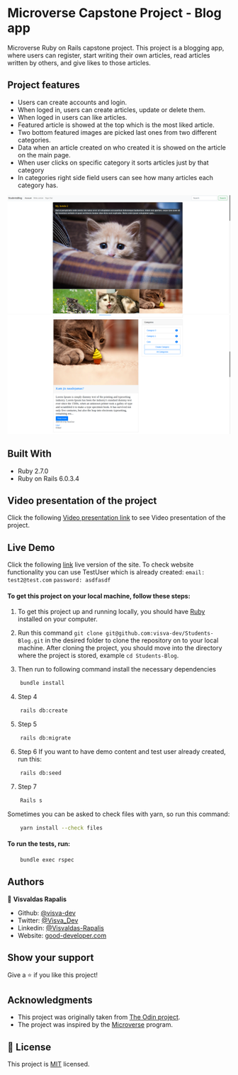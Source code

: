 # Microverse Capstone Project - Blog app
Microverse Ruby on Rails capstone project. This project is a blogging app, where users can register, start writing their own articles, read articles written by others, and give likes to those articles.

## Project features

- Users can create accounts and login.
- When loged in, users can create articles, update or delete them.
- When loged in users can like articles.
- Featured article is showed at the top which is the most liked article.
- Two bottom featured images are picked last ones from two different categories.
- Data when an article created on who created it is showed on the article on the main page.
- When user clicks on specific category it sorts articles just by that category
- In categories right side field users can see how many articles each category has.


![screenshot](./app/assets/images/image1.png)<br>
![screenshot](./app/assets/images/image2.png)<br>

## Built With
- Ruby 2.7.0
- Ruby on Rails 6.0.3.4

## Video presentation of the project

Click the following [Video presentation link](https://www.loom.com/share/a6f4c7ca3b2a4acea1261b766476a7c9) to see Video presentation of the project.

## Live Demo

Click the following [link](https://blogaboutcats.herokuapp.com/) live version of the site.
To check website functionality you can use TestUser which is already created:
`email: test2@test.com`
`password: asdfasdf`

#### To get this project on your local machine, follow these steps:
1. To get this project up and running locally, you should have [Ruby](https://www.ruby-lang.org/en/) installed on your computer.

2. Run this command `git clone git@github.com:visva-dev/Students-Blog.git` in the desired folder to clone the repository on to your local machine.
After cloning the project, you should move into the directory where the project is stored, example `cd Students-Blog`.

3. Then run to following command install the necessary dependencies

```bash
    bundle install
```

4. Step 4

```bash
    rails db:create
```

5. Step 5

```bash
    rails db:migrate
```

6. Step 6 If you want to have demo content and test user already created, run this:

```bash
    rails db:seed 
```

7. Step 7

```bash
    Rails s
```

Sometimes you can be asked to check files with yarn, so run this command:

```bash
    yarn install --check files 
```
#### To run the tests, run:
```bash
    bundle exec rspec
```

## Authors

👤 **Visvaldas Rapalis**

- Github: [@visva-dev](https://github.com/visva-dev)
- Twitter: [@Visva_Dev](https://twitter.com/Visva_Dev)
- Linkedin: [@Visvaldas-Rapalis](https://www.linkedin.com/in/visvaldas-rapalis/)
- Website: [good-developer.com](https://good-developer.com)

## Show your support

Give a ⭐️ if you like this project!

## Acknowledgments

- This project was originally taken from [The Odin project](https://www.theodinproject.com/courses/ruby-on-rails/lessons/your-first-rails-application-ruby-on-rails).
- The project was inspired by the [Microverse](https://www.microverse.org/) program.

## 📝 License

This project is [MIT](lic.url) licensed.